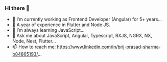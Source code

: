 ### Hi there 👋

- 🔭 I’m currently working as Frontend Developer (Angular) for 5+ years...
- 🔭 A year of experience in Flutter and Node JS.
- 🌱 I’m always learning JavaScript...
- 💬 Ask me about JavaScript, Angular, Typescript, RXJS, NGRX, NX, Node, Nest, Flutter...
- 📫 How to reach me: https://www.linkedin.com/in/brij-prasad-sharma-b84865193/...
